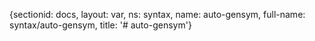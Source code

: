 {sectionid: docs, layout: var, ns: syntax, name: auto-gensym, full-name: syntax/auto-gensym,
  title: '# auto-gensym'}
